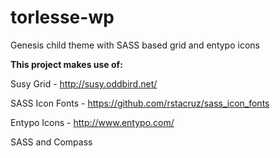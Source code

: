 torlesse-wp
===========

Genesis child theme with SASS based grid and entypo icons

**This project makes use of:**

Susy Grid - http://susy.oddbird.net/

SASS Icon Fonts - https://github.com/rstacruz/sass_icon_fonts

Entypo Icons - http://www.entypo.com/

SASS and Compass

